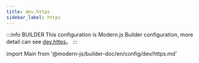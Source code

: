 ```yaml
---
title: dev.https
sidebar_label: https
---
```


:::info BUILDER
This configuration is Modern.js Builder configuration, more detail can see [dev.https](https://modernjs.dev/builder/zh/api/config-dev.html#dev-https)。
:::

import Main from '@modern-js/builder-doc/en/config/dev/https.md'

<Main />

